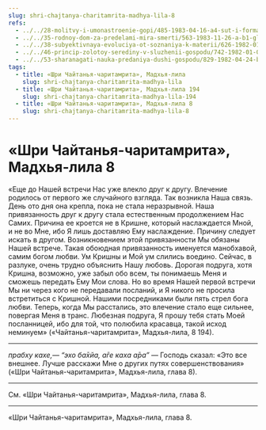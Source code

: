 ```yaml
---
slug: shri-chajtanya-charitamrita-madhya-lila-8
refs:
  - ../../28-molitvy-i-umonastroenie-gopi/485-1983-04-16-a4-sut-i-forma-v-semejnoj-zhizni-gopi.md
  - ../../35-rodnoy-dom-za-predelami-mira-smerti/563-1983-11-26-a-b1-glavnyj-vopros-beseda-tsarya-parikshita-so-svyatym-shukadevom.md
  - ../../38-subyektivnaya-evoluciya-ot-soznaniya-k-materii/626-1982-01-20-b1-obekt-i-ego-potentsial.md
  - ../../46-princip-zolotoy-serediny-v-sluzhenii-gospodu/742-1982-01-03-a-sushhnost-otrecheniya-gosvami-vrindavana.md
  - ../../53-sharanagati-nauka-predaniya-dushi-gospodu/829-1982-04-24-b2-bhakti-i-sharanagati-daruyut-sokrovishhe-kotoroe-prevyshe-jogi-karmy-i-gyany.md
tags:
  - title: «Шри Чайтанья-чаритамрита», Мадхья-лила
    slug: shri-chajtanya-charitamrita-madhya-lila
  - title: «Шри Чайтанья-чаритамрита», Мадхья-лила 194
    slug: shri-chajtanya-charitamrita-madhya-lila-194
  - title: «Шри Чайтанья-чаритамрита», Мадхья-лила 8
    slug: shri-chajtanya-charitamrita-madhya-lila-8
---
```


# «Шри Чайтанья-чаритамрита», Мадхья-лила 8

«Еще до Нашей встречи Нас уже влекло друг к другу. Влечение родилось от первого же случайного взгляда. Так возникла Наша связь. День ото дня она крепла, пока не стала неразрывной. Наша привязанность друг к другу стала естественным продолжением Нас Самих. Причина ее кроется не в Кришне, который наслаждается Мной, и не во Мне, ибо Я лишь доставляю Ему наслаждение. Причину следует искать в другом. Возникновением этой привязанности Мы обязаны Нашей встрече. Такая обоюдная привязанность именуется манобхавой, самим богом любви. Ум Кришны и Мой ум слились воедино. Сейчас, в разлуке, очень трудно объяснить Нашу любовь. Дорогая подруга, хотя Кришна, возможно, уже забыл обо всем, ты понимаешь Меня и сможешь передать Ему Мои слова. Но во время Нашей первой встречи Мы ни через кого не передавали посланий, и Я никого не просила встретиться с Кришной. Нашими посредниками были пять стрел бога любви. Теперь, когда Мы расстались, это влечение стало еще сильнее, повергая Меня в транс. Любезная подруга, Я прошу тебя стать Моей посланницей, ибо для той, что полюбила красавца, такой исход неминуем» («Чайтанья-чаритамрита», Мадхья-лила, 8 194).

---

*прабху кахе,— “эхо ба̄хйа, а̄ге каха а̄ра”* — Господь сказал: «Это все внешнее. Лучше расскажи Мне о других путях совершенствования» («Шри Чайтанья-чаритамрита», Мадхья-лила, глава 8).

---

См. «Шри Чайтанья-чаритамрита», Мадхья-лила, глава 8.

---

«Шри Чайтанья-чаритамрита», Мадхья-лила, глава 8.
